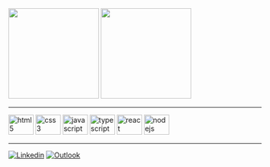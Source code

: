 <div>
  <img height="180em" src="https://github-readme-stats.vercel.app/api?username=murilothom&layout=compact&theme=dark"/>
  <img height="180em" src="https://github-readme-stats.vercel.app/api/top-langs/?username=murilothom&layout=compact&theme=dark"/>
</div>

<hr>

<div>
  <img aling="center" alt="html5" height="40" width="50" src="https://cdn.jsdelivr.net/gh/devicons/devicon/icons/html5/html5-original.svg"/>
  <img aling="center" alt="css3" height="40" width="50" src="https://cdn.jsdelivr.net/gh/devicons/devicon/icons/css3/css3-original.svg"/>
  <img aling="center" alt="javascript" height="40" width="50" src="https://cdn.jsdelivr.net/gh/devicons/devicon/icons/javascript/javascript-original.svg"/>
  <img aling="center" alt="typescript" height="40" width="50" src="https://cdn.jsdelivr.net/gh/devicons/devicon/icons/typescript/typescript-original.svg"/>
  <img aling="center" alt="react" height="40" width="50" src="https://cdn.jsdelivr.net/gh/devicons/devicon/icons/react/react-original.svg"/>
  <img aling="center" alt="nodejs" height="40" width="50" src="https://cdn.jsdelivr.net/gh/devicons/devicon/icons/nodejs/nodejs-original.svg"/>
</div>

<hr>

[![Linkedin](https://img.shields.io/badge/LinkedIn-0077B5?style=for-the-badge&logo=linkedin&logoColor=white)](https://www.linkedin.com/in/murilothom/)
[![Outlook](https://img.shields.io/badge/Microsoft_Outlook-0078D4?style=for-the-badge&logo=microsoft-outlook&logoColor=white)](murilothom.2002@hotmail.com)
